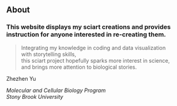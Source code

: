 ## About

### This website displays my sciart creations and provides instruction for anyone interested in re-creating them.

>Integrating my knowledge in coding and data visualization   
>with storytelling skills,   
>this sciart project hopefully sparks more interest in science,   
>and brings more attention to biological stories.

Zhezhen Yu

*Molecular and Cellular Biology Program*   
*Stony Brook University*
